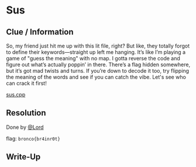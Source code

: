 # Sus

## Clue / Information

So, my friend just hit me up with this lit file, right? But like, they totally forgot to define their keywords—straight up left me hanging. It’s like I’m playing a game of "guess the meaning" with no map. I gotta reverse the code and figure out what’s actually poppin’ in there. There’s a flag hidden somewhere, but it’s got mad twists and turns. If you’re down to decode it too, try flipping the meaning of the words and see if you can catch the vibe. Let's see who can crack it first!

[sus.cpp](./sus.cpp)

## Resolution

Done by [@Lord](https://github.com/trubat-d)

flag: `bronco{br4inr0t}`

## Write-Up
